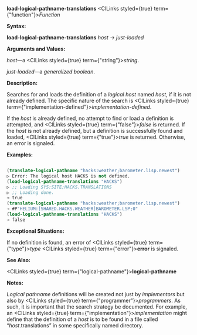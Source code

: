 **load-logical-pathname-translations** <ClLinks styled={true} term={"function"}><i>Function</i></ClLinks> 



**Syntax:** 



**load-logical-pathname-translations** *host → just-loaded* 



**Arguments and Values:** 



*host*—a <ClLinks styled={true} term={"string"}><i>string</i></ClLinks>. 



*just-loaded*—a *generalized boolean*. 



**Description:** 



Searches for and loads the definition of a *logical host* named *host*, if it is not already defined. The specific nature of the search is <ClLinks styled={true} term={"implementation-defined"}><i>implementation-defined</i></ClLinks>. 







 



 



If the *host* is already defined, no attempt to find or load a definition is attempted, and <ClLinks styled={true} term={"false"}><i>false</i></ClLinks> is returned. If the *host* is not already defined, but a definition is successfully found and loaded, <ClLinks styled={true} term={"true"}><i>true</i></ClLinks> is returned. Otherwise, an error is signaled. 



**Examples:**
```lisp

(translate-logical-pathname "hacks:weather;barometer.lisp.newest") 
▷ Error: The logical host HACKS is not defined. 
(load-logical-pathname-translations "HACKS") 
▷ ;; Loading SYS:SITE;HACKS.TRANSLATIONS 
▷ ;; Loading done. 
→ true 
(translate-logical-pathname "hacks:weather;barometer.lisp.newest") 
→ #P"HELIUM:[SHARED.HACKS.WEATHER]BAROMETER.LSP;0" 
(load-logical-pathname-translations "HACKS") 
→ false 

```
**Exceptional Situations:** 



If no definition is found, an error of <ClLinks styled={true} term={"type"}><i>type</i></ClLinks> <ClLinks styled={true} term={"error"}><b>error</b></ClLinks> is signaled. 



**See Also:** 



<ClLinks styled={true} term={"logical-pathname"}><b>logical-pathname</b></ClLinks> 



**Notes:** 



*Logical pathname* definitions will be created not just by *implementors* but also by <ClLinks styled={true} term={"programmer"}><i>programmers</i></ClLinks>. As such, it is important that the search strategy be documented. For example, an <ClLinks styled={true} term={"implementation"}><i>implementation</i></ClLinks> might define that the definition of a *host* is to be found in a file called “*host*.translations” in some specifically named directory. 



